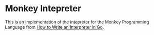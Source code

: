 # Monkey Intepreter

This is an implementation of the intepreter for the Monkey Programming Language from [How to Write an Interpreter in Go](https://interpreterbook.com/).
